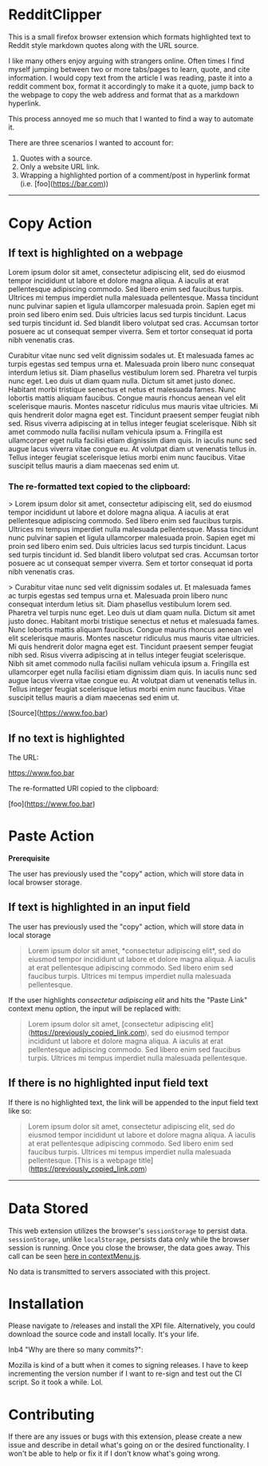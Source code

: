 # RedditClipper

This is a small firefox browser extension which formats highlighted text to Reddit style markdown quotes along with the URL source.

I like many others enjoy arguing with strangers online. Often times I find myself jumping between two or more tabs/pages
to learn, quote, and cite information. I would copy text from the article I was reading, paste it into a reddit comment
box, format it accordingly to make it a quote, jump back to the webpage to copy the web address and format that as a markdown hyperlink. 

This process annoyed me so much that I wanted to find a way to automate it. 

There are three scenarios I wanted to account for:

1. Quotes with a source. 
2. Only a website URL link.
3. Wrapping a highlighted portion of a comment/post in hyperlink format (i.e. \[foo](https://bar.com))

___

# Copy Action

## If text is highlighted on a webpage

Lorem ipsum dolor sit amet, consectetur adipiscing elit, sed do eiusmod tempor incididunt ut labore et dolore magna aliqua. A iaculis at erat pellentesque adipiscing commodo. Sed libero enim sed faucibus turpis. Ultrices mi tempus imperdiet nulla malesuada pellentesque. Massa tincidunt nunc pulvinar sapien et ligula ullamcorper malesuada proin. Sapien eget mi proin sed libero enim sed. Duis ultricies lacus sed turpis tincidunt. Lacus sed turpis tincidunt id. Sed blandit libero volutpat sed cras. Accumsan tortor posuere ac ut consequat semper viverra. Sem et tortor consequat id porta nibh venenatis cras.

Curabitur vitae nunc sed velit dignissim sodales ut. Et malesuada fames ac turpis egestas sed tempus urna et. Malesuada proin libero nunc consequat interdum letius sit. Diam phasellus vestibulum lorem sed. Pharetra vel turpis nunc eget. Leo duis ut diam quam nulla. Dictum sit amet justo donec. Habitant morbi tristique senectus et netus et malesuada fames. Nunc lobortis mattis aliquam faucibus. Congue mauris rhoncus aenean vel elit scelerisque mauris. Montes nascetur ridiculus mus mauris vitae ultricies. Mi quis hendrerit dolor magna eget est. Tincidunt praesent semper feugiat nibh sed. Risus viverra adipiscing at in tellus integer feugiat scelerisque. Nibh sit amet commodo nulla facilisi nullam vehicula ipsum a. Fringilla est ullamcorper eget nulla facilisi etiam dignissim diam quis. In iaculis nunc sed augue lacus viverra vitae congue eu. At volutpat diam ut venenatis tellus in. Tellus integer feugiat scelerisque letius morbi enim nunc faucibus. Vitae suscipit tellus mauris a diam maecenas sed enim ut.


### The re-formatted text copied to the clipboard:

\> Lorem ipsum dolor sit amet, consectetur adipiscing elit, sed do eiusmod tempor incididunt ut labore et dolore magna aliqua. A iaculis at erat pellentesque adipiscing commodo. Sed libero enim sed faucibus turpis. Ultrices mi tempus imperdiet nulla malesuada pellentesque. Massa tincidunt nunc pulvinar sapien et ligula ullamcorper malesuada proin. Sapien eget mi proin sed libero enim sed. Duis ultricies lacus sed turpis tincidunt. Lacus sed turpis tincidunt id. Sed blandit libero volutpat sed cras. Accumsan tortor posuere ac ut consequat semper viverra. Sem et tortor consequat id porta nibh venenatis cras.

\> Curabitur vitae nunc sed velit dignissim sodales ut. Et malesuada fames ac turpis egestas sed tempus urna et. Malesuada proin libero nunc consequat interdum letius sit. Diam phasellus vestibulum lorem sed. Pharetra vel turpis nunc eget. Leo duis ut diam quam nulla. Dictum sit amet justo donec. Habitant morbi tristique senectus et netus et malesuada fames. Nunc lobortis mattis aliquam faucibus. Congue mauris rhoncus aenean vel elit scelerisque mauris. Montes nascetur ridiculus mus mauris vitae ultricies. Mi quis hendrerit dolor magna eget est. Tincidunt praesent semper feugiat nibh sed. Risus viverra adipiscing at in tellus integer feugiat scelerisque. Nibh sit amet commodo nulla facilisi nullam vehicula ipsum a. Fringilla est ullamcorper eget nulla facilisi etiam dignissim diam quis. In iaculis nunc sed augue lacus viverra vitae congue eu. At volutpat diam ut venenatis tellus in. Tellus integer feugiat scelerisque letius morbi enim nunc faucibus. Vitae suscipit tellus mauris a diam maecenas sed enim ut.

\[Source](https://www.foo.bar)

## If no text is highlighted

The URL:

https://www.foo.bar

The re-formatted URl copied to the clipboard:

\[foo](https://www.foo.bar)


# Paste Action

**Prerequisite**

The user has previously used the "copy" action, which will store data in local browser storage.

## If text is highlighted in an input field


The user has previously used the "copy" action, which will store data in local storage

> Lorem ipsum dolor sit amet, \*consectetur adipiscing elit\*, sed do eiusmod tempor incididunt ut labore et dolore magna aliqua. A iaculis at erat pellentesque adipiscing commodo. Sed libero enim sed faucibus turpis. Ultrices mi tempus imperdiet nulla malesuada pellentesque.

If the user highlights *consectetur adipiscing elit* and hits the "Paste Link" context menu option, the input will be replaced with:

> Lorem ipsum dolor sit amet, \[consectetur adipiscing elit](https://previously_copied_link.com), sed do eiusmod tempor incididunt ut labore et dolore magna aliqua. A iaculis at erat pellentesque adipiscing commodo. Sed libero enim sed faucibus turpis. Ultrices mi tempus imperdiet nulla malesuada pellentesque.


## If there is no highlighted input field text

If there is no highlighted text, the link will be appended to the input field text like so:

> Lorem ipsum dolor sit amet, consectetur adipiscing elit, sed do eiusmod tempor incididunt ut labore et dolore magna aliqua. A iaculis at erat pellentesque adipiscing commodo. Sed libero enim sed faucibus turpis. Ultrices mi tempus imperdiet nulla malesuada pellentesque. \[This is a webpage title](https://previously_copied_link.com)

___

# Data Stored

This web extension utilizes the browser's `sessionStorage` to persist data. `sessionStorage`, unlike `localStorage`, persists data only
while the browser session is running. Once you close the browser, the data goes away. This call can be seen [here in contextMenu.js](https://github.com/xNS5/RedditClipper/blob/a0954081d0a52ee501b894ab31e73ed5be52b291/background-scripts/contextMenu.js#L53). 

No data is transmitted to servers associated with this project. 

# Installation

Please navigate to /releases and install the XPI file. Alternatively, you could download the source code and install locally. It's your life. 

Inb4 "Why are there so many commits?":

Mozilla is kind of a butt when it comes to signing releases. I have to keep incrementing the version number if I want to re-sign and test out the CI script. So it took a while. Lol.

# Contributing

If there are any issues or bugs with this extension, please create a new issue and describe in detail what's going on or the desired functionality. I 
won't be able to help or fix it if I don't know what's going wrong.
